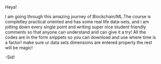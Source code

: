Heya!

I am going through this amazing journey of Blockchain/ML.The course is completley practical oriented and has some real life data-sets, 
and i am jotting down every single point and writing super nice student friendly comments so that anyone 
can understand and can give it a try! All the codes are in the form snippets so you can download and use where time is a factor!
make sure ur data sets dimensions are entered properly the rest will be magic!



-Sid!

